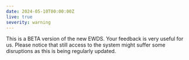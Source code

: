```yaml
---
date: 2024-05-10T00:00:00Z
live: true
severity: warning
---
```


This is a BETA version of the new EWDS. Your feedback is very useful for us. Please notice that still access to the system might suffer some disruptions as this is being regularly updated.
